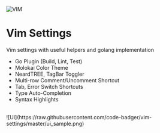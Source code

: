 ![VIM](https://cdn.iconscout.com/public/images/icon/free/png-128/vim-company-brand-logo-3a071bb2196648f2-128x128.png)
# Vim Settings
Vim settings with useful helpers and golang implementation

* Go Plugin (Build, Lint, Test)
* Molokai Color Theme
* NeardTREE, TagBar Toggler 
* Multi-row Comment/Uncomment Shortcut
* Tab, Error Switch Shortcuts
* Type Auto-Completion
* Syntax Highlights


<br>
![UI](https://raw.githubusercontent.com/code-badger/vim-settings/master/ui_sample.png)
